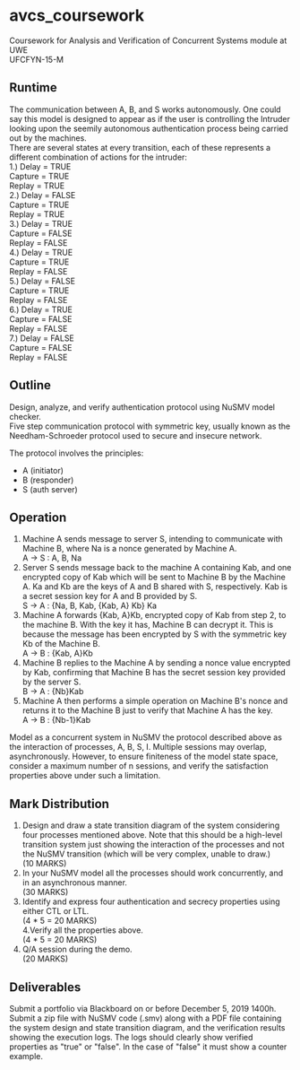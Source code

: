 # avcs_coursework

Coursework for Analysis and Verification of Concurrent Systems module at UWE  
UFCFYN-15-M  
  
## Runtime  
The communication between A, B, and S works autonomously. One could say this
model is designed to appear as if the user is controlling the Intruder looking
upon the seemily autonomous authentication process being carried out by the
machines.  
There are several states at every transition, each of these represents a
different combination of actions for the intruder:  
1.) Delay = TRUE  
	Capture = TRUE  
	Replay = TRUE   
2.) Delay = FALSE  
	Capture = TRUE  
	Replay = TRUE  
3.) Delay = TRUE  
	Capture = FALSE  
	Replay = FALSE  
4.) Delay = TRUE  
	Capture = TRUE  
	Replay = FALSE  
5.) Delay = FALSE  
	Capture = TRUE  
	Replay = FALSE  
6.) Delay = TRUE  
	Capture = FALSE  
	Replay = FALSE  
7.) Delay = FALSE  
	Capture = FALSE  
	Replay = FALSE  
  
## Outline  
Design, analyze, and verify authentication protocol using NuSMV model checker.  
Five step communication protocol with symmetric key, usually known as the 
Needham-Schroeder protocol used to secure and insecure network.  

The protocol involves the principles:  
* A (initiator)  
* B (responder)  
* S (auth server)  

## Operation  
1. Machine A sends message to server S, intending to communicate with Machine B,
where Na is a nonce generated by Machine A.  
A -> S : A, B, Na  
2. Server S sends message back to the machine A containing Kab, and one
encrypted copy of Kab which will be sent to Machine B by the Machine A. Ka and
Kb are the keys of A and B shared with S, respectively. Kab is a secret session
key for A and B provided by S.  
S -> A : {Na, B, Kab, {Kab, A} Kb} Ka  
3. Machine A forwards {Kab, A}Kb, encrypted copy of Kab from step 2, to the
machine B. With the key it has, Machine B can decrypt it. This is because the
message has been encrypted by S with the symmetric key Kb of the Machine B.  
A -> B : {Kab, A}Kb  
4. Machine B replies to the Machine A by sending a nonce value encrypted by Kab,
confirming that Machine B has the secret session key provided by the server S.  
B -> A : {Nb}Kab  
5. Machine A then performs a simple operation on Machine B's nonce and returns 
it to the Machine B just to verify that Machine A has the key.  
A -> B : {Nb-1}Kab  
  
Model as a concurrent system in NuSMV the protocol described above as the
interaction of processes, A, B, S, I. Multiple sessions may overlap,
asynchronously. However, to ensure finiteness of the model state space, consider
a maximum number of n sessions, and verify the satisfaction properties above
under such a limitation.  
  
## Mark Distribution  
1. Design and draw a state transition diagram of the system considering four
processes mentioned above. Note that this should be a high-level transition
system just showing the interaction of the processes and not the NuSMV 
transition (which will be very complex, unable to draw.)   
(10 MARKS)  
2. In your NuSMV model all the processes should work concurrently, and in an
asynchronous manner.   
(30 MARKS)  
3. Identify and express four authentication and secrecy properties using either
CTL or LTL.  
(4 * 5 = 20 MARKS)  
4.Verify all the properties above.  
(4 * 5 = 20 MARKS)  
5. Q/A session during the demo.  
(20 MARKS)  
  
## Deliverables  
Submit a portfolio via Blackboard on or before December 5, 2019 1400h.  
Submit a zip file with NuSMV code (.smv) along with a PDF file containing the
system design and state transition diagram, and the verification results showing
the execution logs. The logs should clearly show verified properties as "true"
or "false". In the case of "false" it must show a counter example.